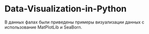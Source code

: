 # Data-Visualization-in-Python
В данных фалах были приведены примеры визуализации данных с использование MatPlotLib и SeaBorn.
